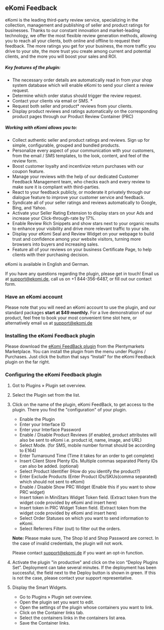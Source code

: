 ## eKomi Feedback

eKomi is the leading third-party review service, specializing in the collection, management and publishing of seller and product ratings for businesses. Thanks to our constant innovation and market-leading technology, we offer the most flexible review generation methods, allowing you to reach all your clients, both online and offline to request their feedback. The more ratings you get for your business, the more traffic you drive to your site, the more trust you create among current and potential clients, and the more you will boost your sales and ROI.

##### Key features of the plugin:
- The necessary order details are automatically read in from your shop system database which will enable eKomi to send your client a review request.
- Determine which order status should trigger the review request.
- Contact your clients via email or SMS. *
- Request both seller and product* reviews from your clients.
- Display product reviews and ratings automatically on the corresponding product pages through our Product Review Container (PRC)

#####   Working with eKomi allows you to:
- Collect authentic seller and product ratings and reviews. Sign up for simple, configurable, grouped and bundled products.
- Personalize every aspect of your communication with your customers, from the email / SMS templates, to the look, content, and feel of the review form.
- Boost customer loyalty and incentivize return purchases with our coupon feature.
- Manage your reviews with the help of our dedicated Customer Feedback Management team, who checks each and every review to make sure it is compliant with third-parties. 
- React to your feedback publicly, or moderate it privately through our dialogue feature to improve your customer service and feedback.
- Syndicate all of your seller ratings and reviews automatically to Google, Bing, and Yahoo.
- Activate your Seller Rating Extension to display stars on your Ads and increase your Click-through-rate by 17%.
- Enable Review Rich Snippets and show stars next to your organic results to enhance your visibility and drive more relevant traffic to your site.
- Display your eKomi Seal and Review Widget on your webpage to build trust and confidence among your website visitors, turning more browsers into buyers and increasing sales.
- Feature all of your reviews on your business Certificate Page, to help clients with their purchasing decision.

eKomi is available in English and German.

If you have any questions regarding the plugin, please get in touch! Email us at support@ekomi.de, call us on +1 844-356-6487, or fill out our contact form.


### Have an eKomi account
Please note that you will need an eKomi account to use the plugin, and our standard packages **start at $49 monthly.** For a live demonstration of our product, feel free to book your most convenient time slot here, or alternatively email us at support@ekomi.de

### Installing the eKomi Feedback plugin
Please download the [eKomi FeedBack plugin](https://marketplace.plentymarkets.com/plugins/integration/EkomiFeedback_5253) from the Plentymarkets Marketplace. You can install the plugin from the menu under Plugins / Purchases. Just click the button that says “Install” for the eKomi Feedback plugin on the far right.

### Configuring the eKomi Feedback plugin
1. Got to Plugins » Plugin set overview.

2. Select the Plugin set from the list.

3. Click on the name of the plugin, eKomi FeedBack, to get access to the plugin. There you find the "configuration" of your plugin.
	- Enable the Plugin
	- Enter your Interface ID
	- Enter your Interface Password
	- Enable / Disable Product Reviews (if enabled, product attributes will also be sent to eKomi i.e. product id, name, image, and URL)
	- Select Mode. (for SMS, mobile number format should be according to E164)
	- Enter Turnaround Time (Time it takes for an order to get complete)
	- Insert Client Store Plenty IDs. Multiple commas separated Plenty IDs can also be added. (optional)
    - Select Product Identifier (How do you identify the product?)
    - Enter Exclude Products (Enter Product IDs/SKUs(comma separated) which should not sent to eKomi)
    - Enable / Disable Show PRC Widget (Enable this if you want to show PRC widget)
    - Insert token in MiniStars Widget Token field. (Extract token from the widget code provided by eKomi and insert here)
    - Insert token in PRC Widget Token field. (Extract token from the widget code provided by eKomi and insert here)
	- Select Order Statuses on which you want to send information to eKomi.
	- Select Referrers Filter (out) to filter out the orders.
	
	**Note:** Please make sure, The Shop Id and Shop Password are correct. In the case of invalid credentials, the plugin will not work.
	
	Please contact support@ekomi.de if you want an opt-in function.
	
4. Activate the plugin "in productive" and click on the icon “Deploy Plugins Set”. Deployment can take several minutes. If the deployment has been successful, the field next to the Deploy button is shown in green. If this is not the case, please contact your support representative.

5. Display the Smart Widgets. 
    - Go to Plugins » Plugin set overview.
    - Open the plugin set you want to edit.
    - Open the settings of the plugin whose containers you want to link.
    - Click on the Container links tab.
    - Select the containers links in the containers list area.
    - Save the Container links.
